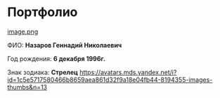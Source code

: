 # Портфолио
[image.png](https://sun9-45.userapi.com/impf/c824502/v824502883/fe461/2EZ9qkzIkeM.jpg?size=596x748&quality=96&sign=d7c9a6d621e79bedd693dfba5b96b744&type=album)

ФИО: **Назаров Геннадий Николаевич**

Год рождения: **6 декабря 1996г.**

Знак зодиака: **Стрелец**    https://avatars.mds.yandex.net/i?id=1c5e5717580466b8659aea861d32f9a18e04fb44-8194355-images-thumbs&n=13
